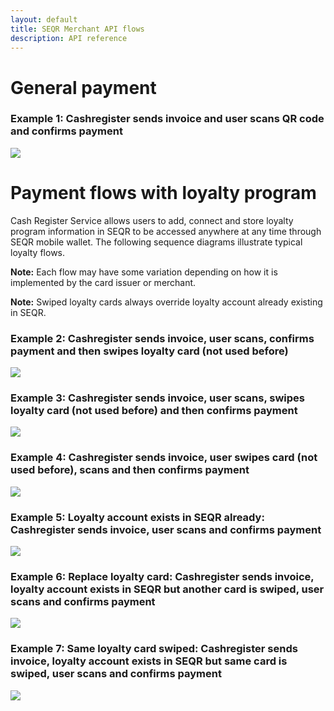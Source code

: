 ```yaml
---
layout: default
title: SEQR Merchant API flows
description: API reference
---
```


# General payment

### Example 1: Cashregister sends invoice and user scans QR code and confirms payment   


<img src="/assets/images/normal_payment_flow_140108.png" />





# Payment flows with loyalty program

Cash Register Service allows users to add, connect and store loyalty program information in SEQR to be accessed anywhere at any time through SEQR mobile wallet.
The following sequence diagrams illustrate typical loyalty flows. 

**Note:** Each flow may have some variation depending on how it is implemented by the card issuer or merchant.

**Note:** Swiped loyalty cards always override loyalty account already existing in SEQR.



### Example 2: Cashregister sends invoice, user scans, confirms payment and then swipes loyalty card (not used before)

<img src="/assets/images/loyalty_send_scan_pay_swipe_140108.png" />



### Example 3: Cashregister sends invoice, user scans, swipes loyalty card (not used before) and then confirms payment 

<img src="/assets/images/loyalty_send_scan_swipe_pay_140108.png" />


### Example 4: Cashregister sends invoice, user swipes card (not used before), scans and then confirms payment   

<img src="/assets/images/loyalty_send_swipe_scan_140109.png" />




### Example 5: Loyalty account exists in SEQR already: Cashregister sends invoice, user scans and confirms payment

<img src="/assets/images/loyalty_acc_inSEQR_140108.png" />



### Example 6: Replace loyalty card: Cashregister sends invoice, loyalty account exists in SEQR but another card is swiped, user scans and confirms payment

<img src="/assets/images/replace_loyalty_inSEQR_140109.png" />


### Example 7: Same loyalty card swiped: Cashregister sends invoice, loyalty account exists in SEQR but same card is swiped, user scans and confirms payment

<img src="/assets/images/same_loyalty_inSEQR_140109.png" />













